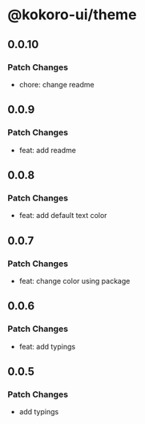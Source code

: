 # @kokoro-ui/theme

## 0.0.10

### Patch Changes

- chore: change readme

## 0.0.9

### Patch Changes

- feat: add readme

## 0.0.8

### Patch Changes

- feat: add default text color

## 0.0.7

### Patch Changes

- feat: change color using package

## 0.0.6

### Patch Changes

- feat: add typings

## 0.0.5

### Patch Changes

- add typings
